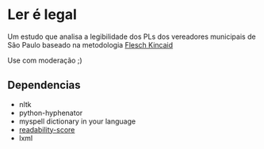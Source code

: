 # Ler é legal

Um estudo que analisa a legibilidade dos PLs dos vereadores municipais de São Paulo baseado na metodologia [Flesch Kincaid](https://en.wikipedia.org/wiki/Flesch–Kincaid_readability_tests)

Use com moderação ;)

## Dependencias
 - nltk
 - python-hyphenator
 - myspell dictionary in your language
 - [readability-score](https://github.com/wimmuskee/readability-score)
 - lxml